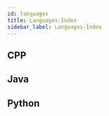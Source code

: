 ```yaml
---
id: languages
title: Languages-Index
sidebar_label: Languages-Index
---
```


## CPP

## Java

## Python